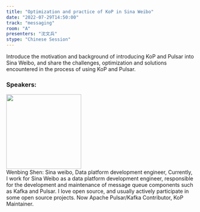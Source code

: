 ```yaml
---
title: "Optimization and practice of KoP in Sina Weibo"
date: "2022-07-29T14:50:00"
track: "messaging"
room: "A"
presenters: "沈文兵"
stype: "Chinese Session"
---
```

Introduce the motivation and background of introducing KoP and Pulsar into Sina Weibo, and share the challenges, optimization and solutions encountered in the process of using KoP and Pulsar.
 ### Speakers: 
 <img src="images/speaker/1147.png" width="200" /><br>Wenbing Shen: Sina weibo, Data platform development engineer, Currently, I work for Sina Weibo as a data platform development engineer, responsible for the development and maintenance of message queue components such as Kafka and Pulsar. I love open source, and usually actively participate in some open source projects. Now Apache Pulsar/Kafka Contributor, KoP Maintainer.

 